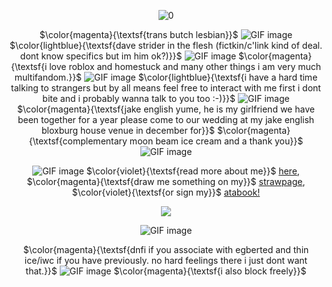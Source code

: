 <div align="center">


![0](https://i.postimg.cc/FFLnpRWQ/Untitled38-20250727124330.png)

$\color{magenta}{\textsf{trans butch lesbian}}$ ![GIF image](https://github.com/user-attachments/assets/d2485f5c-e409-4256-8911-3dc4f22b9ec0)
$\color{lightblue}{\textsf{dave strider in the flesh (fictkin/c'link kind of deal. dont know specifics but im him ok?)}}$ ![GIF image](https://github.com/user-attachments/assets/5cbd7358-072e-4a9f-9da9-8550d5d7e740)
$\color{magenta}{\textsf{i love roblox and homestuck and many other things i am very much multifandom.}}$ ![GIF image](https://github.com/user-attachments/assets/af3cf6a6-fa9c-4078-aab3-793110313962)
$\color{lightblue}{\textsf{i have a hard time talking to strangers but by all means feel free to interact with me first i dont bite and i probably wanna talk to you too :-)}}$ ![GIF image](https://github.com/user-attachments/assets/e05aa515-b002-4b35-a46c-fa3533378cb4)
$\color{magenta}{\textsf{jake english yume, he is my girlfriend we have been together for a year please come to our wedding at my jake english bloxburg house venue in december for}}$ $\color{magenta}{\textsf{complementary moon beam ice cream and a thank you}}$ ![GIF image](https://github.com/user-attachments/assets/91118b81-0a44-49e1-8044-74c3a09b6cb0)


![GIF image](https://github.com/user-attachments/assets/0fa3e403-9a2d-4489-a179-ebaf91d14032)
$\color{violet}{\textsf{read more about me}}$ [here](https://traptraptrap.straw.page), $\color{magenta}{\textsf{draw me something on my}}$ [strawpage](https://7314.straw.page), $\color{violet}{\textsf{or
sign my}}$ [atabook!](https://007n7.atabook.org)

![](https://komarev.com/ghpvc/?username=007n7&color=ff367c&label=views)
 
![GIF image](https://github.com/user-attachments/assets/59368af3-368c-4752-bf53-26c763a7178e)

$\color{magenta}{\textsf{dnfi if you associate with egberted and thin ice/iwc if you have previously. no hard feelings there i just dont want that.}}$ ![GIF image](https://github.com/user-attachments/assets/9f44a807-e4af-415e-bca4-6a3b8e1ef079)
$\color{magenta}{\textsf{i also block freely}}$


</div>
